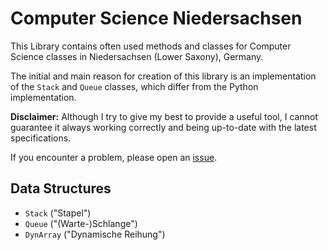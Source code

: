 
# Computer Science Niedersachsen

This Library contains often used methods and classes
for Computer Science classes in Niedersachsen (Lower Saxony), Germany.

The initial and main reason for creation of this library
is an implementation of the `Stack` and `Queue` classes,
which differ from the Python implementation.

**Disclaimer:**
Although I try to give my best to provide a useful tool,
I cannot guarantee it always working correctly and being
up-to-date with the latest specifications.

If you encounter a problem, please open an [issue](https://github.com/alexcoder04/cs_nds/issues).

## Data Structures

 - `Stack` ("Stapel")
 - `Queue` ("(Warte-)Schlange")
 - `DynArray` ("Dynamische Reihung")

